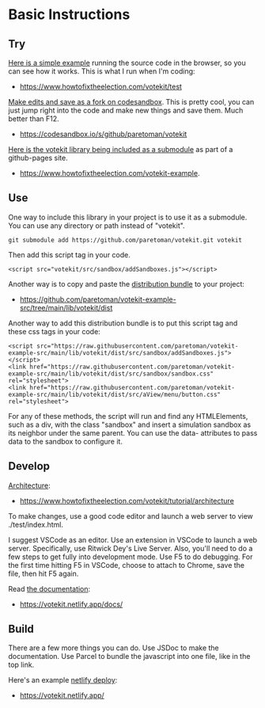 # Basic Instructions

## Try

[Here is a simple example](https://www.howtofixtheelection.com/votekit/test) running the source code in the browser, so you can see how it works. This is what I run when I'm coding:

* https://www.howtofixtheelection.com/votekit/test

[Make edits and save as a fork on codesandbox](https://codesandbox.io/s/github/paretoman/votekit). This is pretty cool, you can just jump right into the code and make new things and save them. Much better than F12.

* https://codesandbox.io/s/github/paretoman/votekit

[Here is the votekit library being included as a submodule](https://www.howtofixtheelection.com/votekit-example) as part of a github-pages site.

* https://www.howtofixtheelection.com/votekit-example.

## Use

One way to include this library in your project is to use it as a submodule. You can use any directory or path instead of "votekit".
```
git submodule add https://github.com/paretoman/votekit.git votekit
```
Then add this script tag in your code.
```
<script src="votekit/src/sandbox/addSandboxes.js"></script>
```

Another way is to copy and paste the [distribution bundle](https://github.com/paretoman/votekit-example-src/tree/main/lib/votekit/dist) to your project: 

* https://github.com/paretoman/votekit-example-src/tree/main/lib/votekit/dist


Another way to add this distribution bundle is to put this script tag and these css tags in your code:

```
<script src="https://raw.githubusercontent.com/paretoman/votekit-example-src/main/lib/votekit/dist/src/sandbox/addSandboxes.js"></script>
<link href="https://raw.githubusercontent.com/paretoman/votekit-example-src/main/lib/votekit/dist/src/sandbox/sandbox.css" rel="stylesheet">
<link href="https://raw.githubusercontent.com/paretoman/votekit-example-src/main/lib/votekit/dist/src/aView/menu/button.css" rel="stylesheet">
```

For any of these methods, the script will run and find any HTMLElements, such as a div, with the class "sandbox" and insert a simulation sandbox as its neighbor under the same parent. You can use the data- attributes to pass data to the sandbox to configure it.

## Develop

[Architecture](https://www.howtofixtheelection.com/votekit/tutorial/architecture): 

* https://www.howtofixtheelection.com/votekit/tutorial/architecture

To make changes, use a good code editor and launch a web server to view ./test/index.html. 

I suggest VSCode as an editor. Use an extension in VSCode to launch a web server. Specifically, use Ritwick Dey's Live Server. Also, you'll need to do a few steps to get fully into development mode. Use F5 to do debugging. For the first time hitting F5 in VSCode, choose to attach to Chrome, save the file, then hit F5 again.

Read [the documentation](https://votekit.netlify.app/docs/):

* https://votekit.netlify.app/docs/

## Build

There are a few more things you can do. Use JSDoc to make the documentation. Use Parcel to bundle the javascript into one file, like in the top link.

Here's an example [netlify deploy](https://votekit.netlify.app/):

* https://votekit.netlify.app/